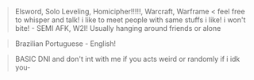 > Elsword, Solo Leveling, Homicipher!!!!!, Warcraft, Warframe <  feel free to whisper and talk! i like to meet people with same stuffs i like! i won't bite!  - SEMI AFK, W2I! Usually hanging around friends or alone
 
> Brazilian Portuguese - English! 

> BASIC DNI and don't int with me if you acts weird or randomly if i idk you-
